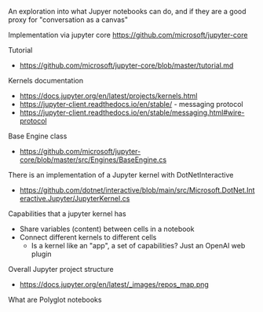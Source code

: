 An exploration into what Jupyer notebooks can do, and if they are a good proxy for "conversation as a canvas"

Implementation via jupyter core
https://github.com/microsoft/jupyter-core

Tutorial
- https://github.com/microsoft/jupyter-core/blob/master/tutorial.md

Kernels documentation
- https://docs.jupyter.org/en/latest/projects/kernels.html
- https://jupyter-client.readthedocs.io/en/stable/ - messaging protocol
- https://jupyter-client.readthedocs.io/en/stable/messaging.html#wire-protocol

Base Engine class
- https://github.com/microsoft/jupyter-core/blob/master/src/Engines/BaseEngine.cs

There is an implementation of a Jupyter kernel with DotNetInteractive
- https://github.com/dotnet/interactive/blob/main/src/Microsoft.DotNet.Interactive.Jupyter/JupyterKernel.cs

Capabilities that a jupyter kernel has
- Share variables (content) between cells in a notebook
- Connect different kernels to different cells
  - Is a kernel like an "app", a set of capabilities? Just an OpenAI web plugin

Overall Jupyter project structure
- https://docs.jupyter.org/en/latest/_images/repos_map.png

What are Polyglot notebooks
